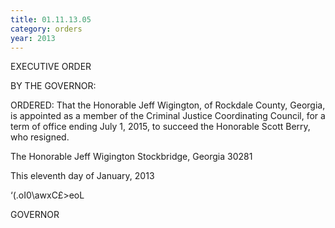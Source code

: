 ```yaml
---
title: 01.11.13.05
category: orders
year: 2013
---
```

 

EXECUTIVE ORDER

BY THE GOVERNOR:

ORDERED: That the Honorable Jeff Wigington, of Rockdale County, Georgia,
is appointed as a member of the Criminal Justice Coordinating
Council, for a term of office ending July 1, 2015, to succeed the
Honorable Scott Berry, who resigned.

The Honorable Jeff Wigington
Stockbridge, Georgia 30281

This eleventh day of January, 2013

‘(\.oI0\awxC£>eoL

GOVERNOR

